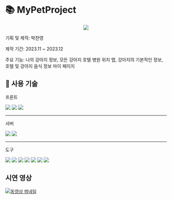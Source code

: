 #  📚 MyPetProject

<div align="center">
<img src="https://capsule-render.vercel.app/api?type=Waving&color=0:d0ae9b,100:986C4A&height=300&section=header&text=MyPetProject&fontSize=60&"/>	
</div>


기획 및 제작: 박찬영

제작 기간: 2023.11 ~ 2023.12

주요 기능: 나의 강아지 정보, 모든 강아지 호텔 병원 위치 맵, 강아지의 기본적인 정보, 호텔 및 강아지 음식 정보 마이 페이지

## 🔨 사용 기술

<div>
  <p>프론트</p>
  <img src="https://img.shields.io/badge/React-61DAFB?style=flat&logo=React&logoColor=white" />
  <img src="https://img.shields.io/badge/Typescript-3178C6?style=flat&logo=typescript&logoColor=white" />
  <img src="https://img.shields.io/badge/Javascript-F7DF1E?style=flat&logo=javascript&logoColor=white" />
  <hr/>
  <p>서버</p>
  <img src="https://img.shields.io/badge/mongodb-47A248?style=flat&logo=mongodb&logoColor=white" />
  <img src="https://img.shields.io/badge/node-76D04B?style=flat&logo=mongodb&logoColor=47A248" />
  <hr/>
  <p>도구</p>
  <img src="https://img.shields.io/badge/styled components-DB7093?style=flat&logo=styledcomponents&logoColor=white" />
  <img src="https://img.shields.io/badge/sass-CC6699?style=flat&logo=sass&logoColor=white" />
  <img src="https://img.shields.io/badge/react router-CA4245?style=flat&logo=reactrouter&logoColor=white" />
  <img src="https://img.shields.io/badge/Recoil-3578E5?style=flat&logo=recoil&logoColor=white" />
  <img src="https://img.shields.io/badge/express-000000?style=flat&logo=express&logoColor=white" />
  <img src="https://img.shields.io/badge/React Query-FF4154?style=flat&logo=reactquery&logoColor=white" />
  <img src="https://img.shields.io/badge/VSCode-007ACC?style=flat&logo=visualstudiocode&logoColor=white" />

</div>

## 시연 영상
[![동영상 썸네일](https://img.youtube.com/vi/ZoqNff6jPYI/0.jpg)](https://www.youtube.com/watch?v=ZoqNff6jPYI)
